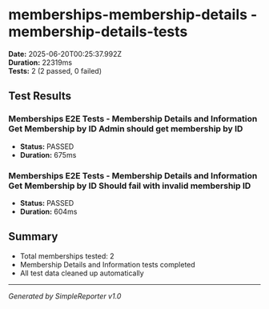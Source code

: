 # memberships-membership-details - membership-details-tests

**Date:** 2025-06-20T00:25:37.992Z  
**Duration:** 22319ms  
**Tests:** 2 (2 passed, 0 failed)

## Test Results


### Memberships E2E Tests - Membership Details and Information Get Membership by ID Admin should get membership by ID
- **Status:** PASSED
- **Duration:** 675ms



### Memberships E2E Tests - Membership Details and Information Get Membership by ID Should fail with invalid membership ID
- **Status:** PASSED
- **Duration:** 604ms



## Summary

- Total memberships tested: 2
- Membership Details and Information tests completed
- All test data cleaned up automatically

---
*Generated by SimpleReporter v1.0*
